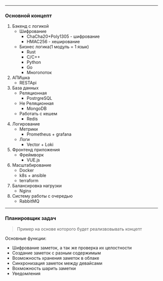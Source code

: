 <!-- Author: p4tr3g -->

***
### Основной концепт
1. Бэкенд с логикой 
    - Шифрование
      - ChaCha20+Poly1305 - шифрование
      - HMAC256 - хеширование
    - Бизнес логика(1 модуль = 1 язык)
      - Rust
      - C/C++
      - Python
      - Go
      - Многопоток
2. АПИшка
	- RESTApi
3. База данных
	- Реляционная
		- PostrgreSQL
	- Не Реляционная
		- MongoDB
	- Работать с кешем
		- Redis
4. Логирование
	- Метрики
		- Prometheus + grafana
	- Логи
		- Vector + Loki
5. Фронтенд приложения
	- Фреймворк
		- VUE.js
6. Масштабирование
	- Docker
	- k8s + ansible
	- terraform
7. Балансировка нагрузки
	- Nginx
8. Систему работы с очередью
	- RabbitMQ
  ***

### Планировщик задач
> Пример на основе которого будет реализвовывать концепт

Основные функции:
* Шифрование заметок, а так же проверка их целостности
* Создание заметок с разным содержимым
* Возможность хранения заметок в облаке
* Синхронизация заметок между девайсами
* Вохможность шарить заметки
* Уведомления


